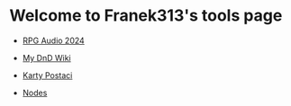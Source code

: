 # Welcome to Franek313's tools page

* [RPG Audio 2024](RPGTools/rpg.html)

* [My DnD Wiki](DNDWiki/Strona_Główna.html)

* [Karty Postaci](CharacterSheets/SelectCharacter.html)

* [Nodes](Nodes/Nodes.html)


